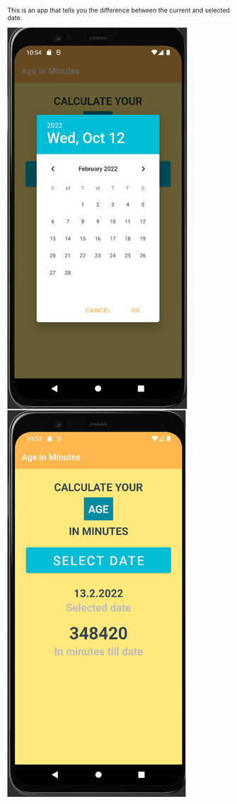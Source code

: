 This is an app that tells you the difference between the current and selected date.


![AgeInMinutesApp](ageInMinutes_screenshot.png)
![AgeInMinutesApp](ageInMinutes_screenshot2.png)



